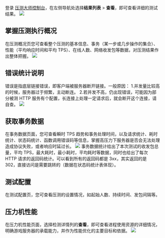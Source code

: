 登录 [压测大师控制台](https://console.cloud.tencent.com/wetest/master/testcase)，在左侧导航处选择**结果列表** > **查看**，即可查看详细的测试结果。
![](//mc.qcloudimg.com/static/img/f46a8921f82e8e5849d8afe9db5455f3/image.png)

## 掌握压测执行概况
在压测概况页您可查看整个压测的基本信息、事务（某一步或几步操作的集合）、性能（平均响应时间和平均 TPS）、在线人数、网络收发包等数据，对压测结果作出整体把握。
![](//mc.qcloudimg.com/static/img/a42b8ee3ac5bdac09b62ba17caf937bd/image.png)

## 错误统计说明
错误是指底层链接错误，即客户端被服务器断开链接。一般原因：
1.并发量比较高的时候，服务器过于频繁，主动断连。
2.若并发不高，仍出现错误，可能因为部分被测 HTTP 服务有个配置，长连接上处理一定请求后，就会断开这个连接，请自查。
![](https://main.qcloudimg.com/raw/d89e846fa9e4cb031948f10b1396b291.png)


## 获取事务数据
在事务数据页面，您可查看瞬时 TPS 趋势和事务处理时间，以及请求统计、耗时统计、状态码统计、函数调用错误码等信息，掌握高压力下服务器是否会无法处理造成协议失败，或者响应时延过长。
![](//mc.qcloudimg.com/static/img/6ff9ea4942e6a3048056cb2c4830f99c/image.png)
事务数据统计给出了本次测试的收发包总量，平均 TPS，最大耗时，最小耗时，平均耗时等数据，同时也给出了每次 HTTP 请求的返回码统计。可以看到所有的返回码都是 3xx，其实返回的是 302，直接访问是需要跳转的（数据在状态码统计表体现）。

## 测试配置
在测试配置页，您可查看压测的设置情况，如起始人数、持续时间、发包间隔等。

## 压力机性能
在压力机性能页面，选择检测详情列的**查看**，即可查看进程使用资源的详细情况，明确游戏服务器的承载能力，并作为性能优化的主要目标和依据。
![](//mc.qcloudimg.com/static/img/a99d298755afe975242bbe0d6fb74bf3/image.png)

